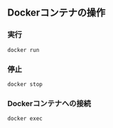 ## Dockerコンテナの操作

### 実行
```
docker run
```

### 停止
```
docker stop
```

### Dockerコンテナへの接続
```
docker exec
```

